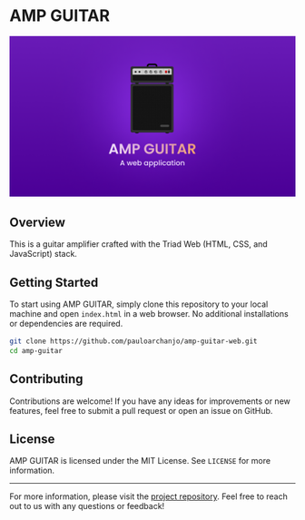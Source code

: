 # AMP GUITAR

![Screenshot](screenshot.png)

## Overview

This is a guitar amplifier crafted with the Triad Web (HTML, CSS, and JavaScript) stack.


## Getting Started

To start using AMP GUITAR, simply clone this repository to your local machine and open `index.html` in a web browser. No additional installations or dependencies are required.

```bash
git clone https://github.com/pauloarchanjo/amp-guitar-web.git
cd amp-guitar
```

## Contributing

Contributions are welcome! If you have any ideas for improvements or new features, feel free to submit a pull request or open an issue on GitHub.

## License

AMP GUITAR is licensed under the MIT License. See `LICENSE` for more information.

---

For more information, please visit the [project repository](https://github.com/your-username/amp-guitar). Feel free to reach out to us with any questions or feedback!
